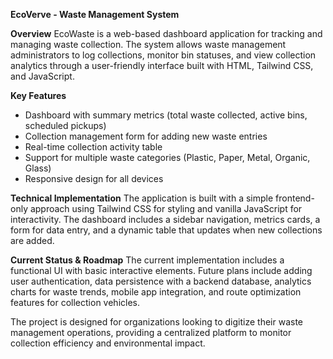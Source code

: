 **EcoVerve - Waste Management System**

**Overview**
EcoWaste is a web-based dashboard application for tracking and managing waste collection. The system allows waste management administrators to log collections, monitor bin statuses, and view collection analytics through a user-friendly interface built with HTML, Tailwind CSS, and JavaScript.

**Key Features**
- Dashboard with summary metrics (total waste collected, active bins, scheduled pickups)
- Collection management form for adding new waste entries
- Real-time collection activity table
- Support for multiple waste categories (Plastic, Paper, Metal, Organic, Glass)
- Responsive design for all devices

**Technical Implementation**
The application is built with a simple frontend-only approach using Tailwind CSS for styling and vanilla JavaScript for interactivity. The dashboard includes a sidebar navigation, metrics cards, a form for data entry, and a dynamic table that updates when new collections are added.

**Current Status & Roadmap**
The current implementation includes a functional UI with basic interactive elements. Future plans include adding user authentication, data persistence with a backend database, analytics charts for waste trends, mobile app integration, and route optimization features for collection vehicles.

The project is designed for organizations looking to digitize their waste management operations, providing a centralized platform to monitor collection efficiency and environmental impact.
